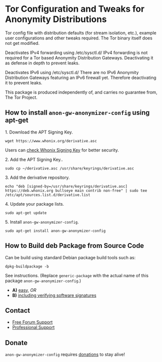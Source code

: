# Tor Configuration and Tweaks for Anonymity Distributions #

Tor config file with distribution defaults (for stream isolation, etc.),
example user configurations and other tweaks required. The Tor binary
itself does not get modified.

Deactivates IPv4 forwarding using /etc/sysctl.d/
IPv4 forwarding is not required for a Tor based Anonymity Distribution
Gateways. Deactivating it as defense in depth to prevent leaks.

Deactivates IPv6 using /etc/sysctl.d/
There are no IPv6 Anonymity Distribution Gateways featuring an IPv6 firewall
yet. Therefore deactivating it to prevent leaks.

This package is produced independently of, and carries no guarantee from,
The Tor Project.
## How to install `anon-gw-anonymizer-config` using apt-get ##

1\. Download the APT Signing Key.

```
wget https://www.whonix.org/derivative.asc
```

Users can [check Whonix Signing Key](https://www.whonix.org/wiki/Whonix_Signing_Key) for better security.

2\. Add the APT Signing Key..

```
sudo cp ~/derivative.asc /usr/share/keyrings/derivative.asc
```

3\. Add the derivative repository.

```
echo "deb [signed-by=/usr/share/keyrings/derivative.asc] https://deb.whonix.org bullseye main contrib non-free" | sudo tee /etc/apt/sources.list.d/derivative.list
```

4\. Update your package lists.

```
sudo apt-get update
```

5\. Install `anon-gw-anonymizer-config`.

```
sudo apt-get install anon-gw-anonymizer-config
```

## How to Build deb Package from Source Code ##

Can be build using standard Debian package build tools such as:

```
dpkg-buildpackage -b
```

See instructions. (Replace `generic-package` with the actual name of this package `anon-gw-anonymizer-config`.)

* **A)** [easy](https://www.whonix.org/wiki/Dev/Build_Documentation/generic-package/easy), _OR_
* **B)** [including verifying software signatures](https://www.whonix.org/wiki/Dev/Build_Documentation/generic-package)

## Contact ##

* [Free Forum Support](https://forums.whonix.org)
* [Professional Support](https://www.whonix.org/wiki/Professional_Support)

## Donate ##

`anon-gw-anonymizer-config` requires [donations](https://www.whonix.org/wiki/Donate) to stay alive!
